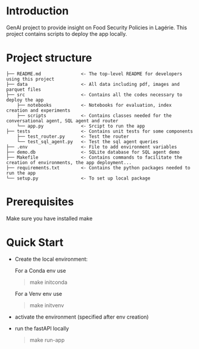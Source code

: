 # Introduction 
GenAI project to provide insight on Food Security Policies in Lagérie.
This project contains scripts to deploy the app locally.

# Project structure

```
├── README.md               <- The top-level README for developers using this project
├── data                    <- All data including pdf, images and parquet files 
├── src                     <- Contains all the codes necessary to deploy the app
    ├── notebooks           <- Notebooks for evaluation, index creation and experiments
    ├── scripts             <- Contains classes needed for the conversational agent, SQL agent and router
    └── app.py              <- Srcipt to run the app
├── tests                   <- Contains unit tests for some components
    ├── test_router.py      <- Test the router 
    └── test_sql_agent.py   <- Test the sql agent queries
├── .env                    <- File to add environment variables
├── demo.db                 <- SQLite database for SQL agent demo
├── Makefile                <- Contains commands to facilitate the creation of environments, the app deployment...
├── requirements.txt        <- Contains the python packages needed to run the app
└── setup.py                <- To set up local package
```

# Prerequisites

Make sure you have installed make

# Quick Start
- Create the local environment:

  For a Conda env use
  > make initconda
  
  For a Venv env use
  > make initvenv

- activate the environment (specified after env creation)
- run the fastAPI locally
  > make run-app

